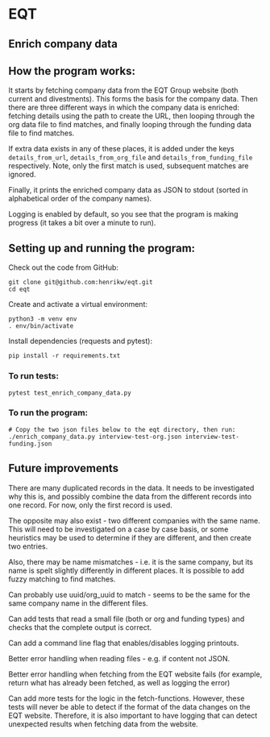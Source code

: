 # EQT
## Enrich company data

## How the program works:

It starts by fetching company data from the EQT Group website (both current and divestments).
This forms the basis for the company data. Then there are three different ways in which
the company data is enriched: fetching details using the path to create the URL,
then looping through the org data file to find matches, and finally looping through
the funding data file to find matches. 

If extra data exists in any of these places, it is added under the keys `details_from_url`,
`details_from_org_file` and `details_from_funding_file` respectively. Note, only the first
match is used, subsequent matches are ignored.

Finally, it prints the enriched company data as JSON to stdout (sorted in alphabetical order of the
company names).

Logging is enabled by default, so you see that the program is making progress (it takes
a bit over a minute to run).

## Setting up and running the program:

Check out the code from GitHub:

```
git clone git@github.com:henrikw/eqt.git
cd eqt
```

Create and activate a virtual environment:
```
python3 -m venv env
. env/bin/activate
```

Install dependencies (requests and pytest):
```
pip install -r requirements.txt
```

### To run tests:

```     
pytest test_enrich_company_data.py
```

### To run the program:

```
# Copy the two json files below to the eqt directory, then run:
./enrich_company_data.py interview-test-org.json interview-test-funding.json
```
## Future improvements

There are many duplicated records in the data. It needs to be investigated why this is,
and possibly combine the data from the different records into one record. For now, only
the first record is used.

The opposite may also exist - two different companies with the same name. This will need
to be investigated on a case by case basis, or some heuristics may be used to determine
if they are different, and then create two entries.

Also, there may be name mismatches - i.e. it is the same company, but its name
is spelt slightly differently in different places. It is possible to add fuzzy matching to find matches.

Can probably use uuid/org_uuid to match - seems to be the same for the same company name in the different files.

Can add tests that read a small file (both or org and funding types) and checks that the complete output is correct.

Can add a command line flag that enables/disables logging printouts.

Better error handling when reading files - e.g. if content not JSON.

Better error handling when fetching from the EQT website fails (for example, return
what has already been fetched, as well as logging the error)

Can add more tests for the logic in the fetch-functions. However, these tests will
never be able to detect if the format of the data changes on the EQT website. Therefore, it
is also important to have logging that can detect unexpected results when
fetching data from the website.
